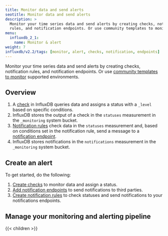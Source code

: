 ```yaml
---
title: Monitor data and send alerts
seotitle: Monitor data and send alerts
description: >
  Monitor your time series data and send alerts by creating checks, notification
  rules, and notification endpoints. Or use community templates to monitor supported environments.
menu:
  influxdb_2_1:
    name: Monitor & alert
weight: 7
influxdb/v2.2/tags: [monitor, alert, checks, notification, endpoints]
---
```


Monitor your time series data and send alerts by creating checks, notification
rules, and notification endpoints. Or use [community templates to monitor](/influxdb/v2.2/monitor-alert/templates/) supported environments.

## Overview

1.  A [check](/influxdb/v2.2/reference/glossary/#check) in InfluxDB queries data and assigns a status with a `_level` based on specific conditions.
2.  InfluxDB stores the output of a check in the `statuses` measurement in the `_monitoring` system bucket.
3.  [Notification rules](/influxdb/v2.2/reference/glossary/#notification-rule) check data in the `statuses`
    measurement and, based on conditions set in the notification rule, send a message
    to a [notification endpoint](/influxdb/v2.2/reference/glossary/#notification-endpoint).
4.  InfluxDB stores notifications in the `notifications` measurement in the `_monitoring` system bucket.

## Create an alert

To get started, do the following:

1.  [Create checks](/influxdb/v2.2/monitor-alert/checks/create/) to monitor data and assign a status.
2.  [Add notification endpoints](/influxdb/v2.2/monitor-alert/notification-endpoints/create/)
    to send notifications to third parties.
3.  [Create notification rules](/influxdb/v2.2/monitor-alert/notification-rules/create) to check
    statuses and send notifications to your notifications endpoints.

## Manage your monitoring and alerting pipeline

{{< children >}}
